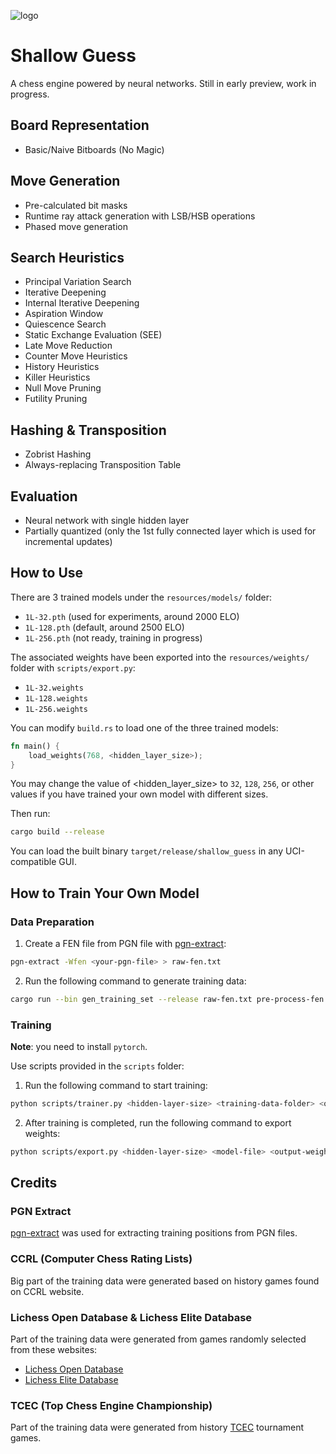 
![logo](https://github.com/user-attachments/assets/ac8030d7-21a3-47c5-afa8-9ecc00883eb2)

# Shallow Guess

A chess engine powered by neural networks. Still in early preview, work in progress.

## Board Representation

- Basic/Naive Bitboards (No Magic)

## Move Generation
- Pre-calculated bit masks
- Runtime ray attack generation with LSB/HSB operations
- Phased move generation

## Search Heuristics

- Principal Variation Search
- Iterative Deepening
- Internal Iterative Deepening
- Aspiration Window
- Quiescence Search
- Static Exchange Evaluation (SEE)
- Late Move Reduction
- Counter Move Heuristics
- History Heuristics
- Killer Heuristics
- Null Move Pruning
- Futility Pruning

## Hashing & Transposition
- Zobrist Hashing
- Always-replacing Transposition Table

## Evaluation
- Neural network with single hidden layer
- Partially quantized (only the 1st fully connected layer which is used for incremental updates)

## How to Use
There are 3 trained models under the `resources/models/` folder:
- `1L-32.pth` (used for experiments, around 2000 ELO)
- `1L-128.pth` (default, around 2500 ELO)
- `1L-256.pth` (not ready, training in progress)

The associated weights have been exported into the `resources/weights/` folder with `scripts/export.py`:
- `1L-32.weights`
- `1L-128.weights`
- `1L-256.weights`

You can modify `build.rs` to load one of the three trained models:
```rust
fn main() {
    load_weights(768, <hidden_layer_size>);
}
```
You may change the value of <hidden_layer_size> to `32`, `128`, `256`, or other values if you have trained your own model with different sizes.

Then run:
```bash
cargo build --release
```

You can load the built binary `target/release/shallow_guess` in any UCI-compatible GUI.

## How to Train Your Own Model
### Data Preparation
1. Create a FEN file from PGN file with [pgn-extract](https://www.cs.kent.ac.uk/people/staff/djb/pgn-extract/):
```bash
pgn-extract -Wfen <your-pgn-file> > raw-fen.txt
```

2. Run the following command to generate training data:
```bash
cargo run --bin gen_training_set --release raw-fen.txt pre-process-fen.txt result.txt <skip-count> <batch-size>
```

### Training
**Note**: you need to install `pytorch`.

Use scripts provided in the `scripts` folder:
1. Run the following command to start training:
```bash
python scripts/trainer.py <hidden-layer-size> <training-data-folder> <output-folder> <max-epochs> <(optional) existing-model-file>
```

2. After training is completed, run the following command to export weights:
```bash
python scripts/export.py <hidden-layer-size> <model-file> <output-weight-file>
```


## Credits
### PGN Extract
[pgn-extract](https://www.cs.kent.ac.uk/people/staff/djb/pgn-extract/) was used for extracting training positions from PGN files.

### CCRL (Computer Chess Rating Lists)
Big part of the training data were generated based on history games found on CCRL website.

### Lichess Open Database & Lichess Elite Database
Part of the training data were generated from games randomly selected from these websites:
- [Lichess Open Database](https://database.lichess.org/)
- [Lichess Elite Database](https://database.nikonoel.fr/)

### TCEC (Top Chess Engine Championship)
Part of the training data were generated from history [TCEC](https://tcec-chess.com/) tournament games.

